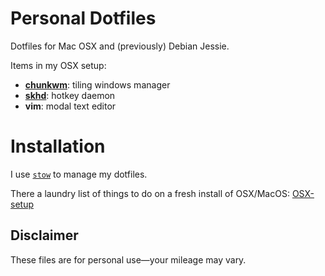# Personal Dotfiles
Dotfiles for Mac OSX and (previously) Debian Jessie.

Items in my OSX setup:

* [**chunkwm**](https://github.com/koekeishiya/chunkwm): tiling windows manager
* [**skhd**](https://github.com/koekeishiya/skhd): hotkey daemon
* **vim**: modal text editor

# Installation
I use [`stow`](https://www.gnu.org/software/stow/) to manage my dotfiles.

There a laundry list of things to do on a fresh install of OSX/MacOS:
[OSX-setup](OSX-setup.md)

## Disclaimer
These files are for personal use—your mileage may vary.
